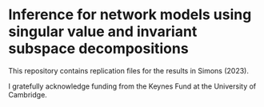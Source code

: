 # Inference for network models using singular value and invariant subspace decompositions

This repository contains replication files for the results in Simons (2023).

I gratefully acknowledge funding from the Keynes Fund at the University of Cambridge.

